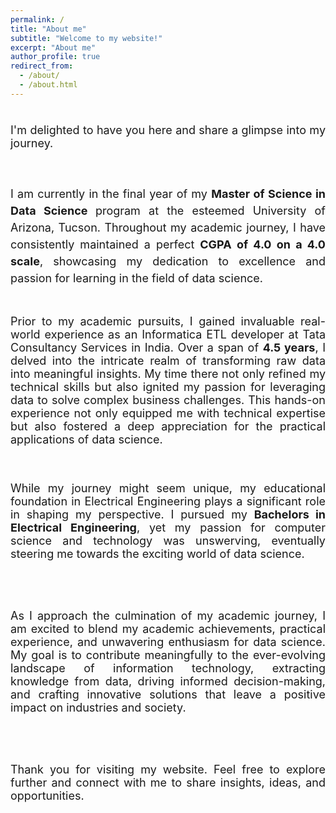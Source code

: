 ```yaml
---
permalink: /
title: "About me"
subtitle: "Welcome to my website!"
excerpt: "About me"
author_profile: true
redirect_from: 
  - /about/
  - /about.html
---
```

<head>
<link href="https://fonts.googleapis.com/css2?family=Roboto&display=swap" rel="stylesheet">

<div style="text-align: justify; font-size: 18px;">
  <p style="line-height: 1.5;">

<br>I'm delighted to have you here and share a glimpse into my journey.
</p>
  <br>
  <p style="line-height: 1.5;">
I am currently in the final year of my <strong>Master of Science in Data Science </strong> program at the esteemed University of Arizona, Tucson. Throughout my academic journey, I have consistently maintained a perfect <strong>CGPA of 4.0 on a 4.0 scale</strong>, showcasing my dedication to excellence and passion for learning in the field of data science.

<br>
<br>

Prior to my academic pursuits, I gained invaluable real-world experience as an Informatica ETL developer at Tata Consultancy Services in India. Over a span of <strong>4.5 years</strong>, I delved into the intricate realm of transforming raw data into meaningful insights. My time there not only refined my technical skills but also ignited my passion for leveraging data to solve complex business challenges. This hands-on experience not only equipped me with technical expertise but also fostered a deep appreciation for the practical applications of data science.

<br>

While my journey might seem unique, my educational foundation in Electrical Engineering plays a significant role in shaping my perspective. I pursued my <strong>Bachelors in Electrical Engineering</strong>, yet my passion for computer science and technology was unswerving, eventually steering me towards the exciting world of data science.

<br> 
<br>

As I approach the culmination of my academic journey, I am excited to blend my academic achievements, practical experience, and unwavering enthusiasm for data science. My goal is to contribute meaningfully to the ever-evolving landscape of information technology, extracting knowledge from data, driving informed decision-making, and crafting innovative solutions that leave a positive impact on industries and society.

<br>
<br>

Thank you for visiting my website. Feel free to explore further and connect with me to share insights, ideas, and opportunities.

  </p>
</div>
</head>
